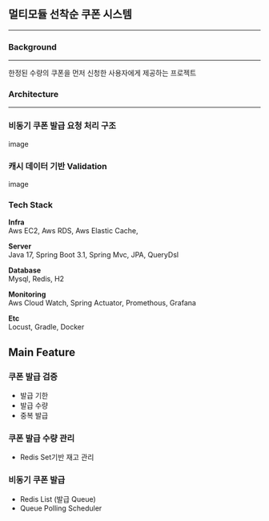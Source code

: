 ## 멀티모듈 선착순 쿠폰 시스템
- - -

### Background
- - -
한정된 수량의 쿠폰을 먼저 신청한 사용자에게 제공하는 프로젝트

### Architecture
- - -
### 비동기 쿠폰 발급 요청 처리 구조

image

### 캐시 데이터 기반 Validation

image

### Tech Stack
**Infra**  
Aws EC2, Aws RDS, Aws Elastic Cache,

**Server**  
Java 17, Spring Boot 3.1, Spring Mvc, JPA, QueryDsl

**Database**  
Mysql, Redis, H2

**Monitoring**   
Aws Cloud Watch, Spring Actuator, Promethous, Grafana

**Etc**  
Locust, Gradle, Docker

## Main Feature

### 쿠폰 발급 검증
- 발급 기한
- 발급 수량
- 중복 발급

### 쿠폰 발급 수량 관리
- Redis Set기반 재고 관리

### 비동기 쿠폰 발급
- Redis List (발급 Queue)
- Queue Polling Scheduler 